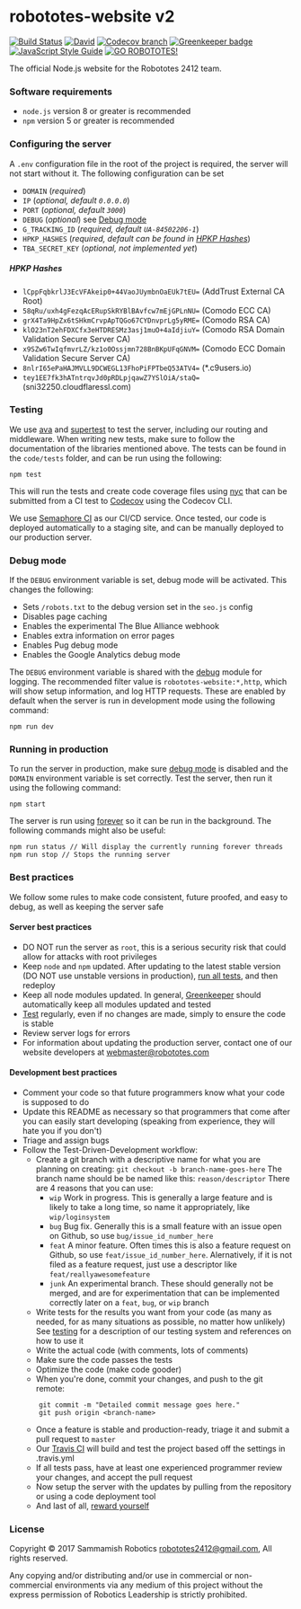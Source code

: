 # robototes-website v2

[![Build Status](https://semaphoreci.com/api/v1/robototes/robototes-website/branches/v2/shields_badge.svg)](https://semaphoreci.com/robototes/robototes-website)
[![David](https://img.shields.io/david/robototes/robototes-website.svg)](https://david-dm.org/robototes/robototes-website#info=dependencies)
[![Codecov branch](https://img.shields.io/codecov/c/github/robototes/robototes-website/v2.svg)](https://codecov.io/gh/robototes/robototes-website/branches/v2)
[![Greenkeeper badge](https://img.shields.io/badge/greenkeeper-enabled-brightgreen.svg)](https://greenkeeper.io/)
[![JavaScript Style Guide](https://img.shields.io/badge/code_style-standard-brightgreen.svg)](https://standardjs.com)
[![GO ROBOTOTES!](https://img.shields.io/badge/GO-ROBOTOTES!-brightred.svg)](https://www.robototes.com)

The official Node.js website for the Robototes 2412 team.

### Software requirements

* `node.js` version 8 or greater is recommended
* `npm` version 5 or greater is recommended

### Configuring the server

A `.env` configuration file in the root of the project is required, the server will not start without it. The following
configuration can be set

* `DOMAIN` (*required*)
* `IP` (*optional, default `0.0.0.0`*)
* `PORT` (*optional, default `3000`*)
* `DEBUG` (*optional*) see [Debug mode](#debugmode)
* `G_TRACKING_ID` (*required, default `UA-84502206-1`*)
* `HPKP_HASHES` (*required, default can be found in [HPKP Hashes](#hpkphashes)*)
* `TBA_SECRET_KEY` (*optional, not implemented yet*)

##### <a id="hpkphashes">HPKP Hashes</a>

* `lCppFqbkrlJ3EcVFAkeip0+44VaoJUymbnOaEUk7tEU=` (AddTrust External CA Root)
* `58qRu/uxh4gFezqAcERupSkRYBlBAvfcw7mEjGPLnNU=` (Comodo ECC CA)
* `grX4Ta9HpZx6tSHkmCrvpApTQGo67CYDnvprLg5yRME=` (Comodo RSA CA)
* `klO23nT2ehFDXCfx3eHTDRESMz3asj1muO+4aIdjiuY=` (Comodo RSA Domain Validation Secure Server CA)
* `x9SZw6TwIqfmvrLZ/kz1o0Ossjmn728BnBKpUFqGNVM=` (Comodo ECC Domain Validation Secure Server CA)
* `8nlrI65ePaHAJMVLL9DCWEGL13FhoPiFPTbeQ53ATV4=` (*.c9users.io)
* `tey1EE7fk3hATntrqvJd0pRDLpjqawZ7YSlOiA/staQ=` (sni32250.cloudflaressl.com)

### <a id="testing">Testing</a>

We use [ava](https://www.npmjs.com/package/ava) and [supertest](https://www.npmjs.com/package/supertest)
to test the server, including our routing and middleware. When writing new tests, make sure to follow
the documentation of the libraries mentioned above. The tests can be found in the `code/tests` folder,
and can be run using the following:

```shell
npm test
```

This will run the tests and create code coverage files using [nyc](https://www.npmjs.com/package/nyc)
that can be submitted from a CI test to [Codecov](https://codecov.io) using the Codecov CLI.

We use [Semaphore CI](https://semaphoreci.com/robototes/robototes-website) as our CI/CD service. Once
tested, our code is deployed automatically to a staging site, and can be manually deployed to our
production server.


### <a id="debugmode">Debug mode</a>

If the `DEBUG` environment variable is set, debug mode will be activated. This changes the following:

* Sets `/robots.txt` to the debug version set in the `seo.js` config
* Disables page caching
* Enables the experimental The Blue Alliance webhook
* Enables extra information on error pages
* Enables Pug debug mode
* Enables the Google Analytics debug mode

The `DEBUG` environment variable is shared with the [debug](https://www.npmjs.com/package/debug)
module for logging. The recommended filter value is `robototes-website:*,http`, which will show
setup information, and log HTTP requests. These are enabled by default when the server is run
in development mode using the following command:

```shell
npm run dev
```

### Running in production

To run the server in production, make sure [debug mode](#debugmode) is disabled and the `DOMAIN`
environment variable is set correctly. Test the server, then run it using the following command:

```shell
npm start
```

The server is run using [forever](https://www.npmjs.com/package/forever) so it can be run in the
background. The following commands might also be useful:

```shell
npm run status // Will display the currently running forever threads
npm run stop // Stops the running server
```

### Best practices

We follow some rules to make code consistent, future proofed, and easy to debug, as well as keeping the
server safe

#### Server best practices

* DO NOT run the server as `root`, this is a serious security risk that could allow for attacks with root privileges
* Keep `node` and `npm` updated. After updating to the latest stable version (DO NOT use unstable versions in production),
[run all tests](#testing), and then redeploy
* Keep all node modules updated. In general, [Greenkeeper](https://greenkeeper.io) should automatically
keep all modules updated and tested
* [Test](#testing) regularly, even if no changes are made, simply to ensure the code is stable
* Review server logs for errors
* For information about updating the production server, contact one of our website developers at [webmaster@robototes.com](mailto:webmaster@robototes.com)

#### Development best practices

* Comment your code so that future programmers know what your code is supposed to do
* Update this README as necessary so that programmers that come after you can easily start developing (speaking from experience, they will hate you if you don't)
* Triage and assign bugs
* Follow the Test-Driven-Development workflow:
    * Create a git branch with a descriptive name for what you are planning on creating:
    `git checkout -b branch-name-goes-here`
        The branch name should be be named like this: `reason/descriptor`
        There are 4 reasons that you can use:
        * `wip` Work in progress. This is generally a large feature and is likely to take a long time, so name it appropriately, like
            `wip/loginsystem`
        * `bug` Bug fix. Generally this is a small feature with an issue open on Github, so use `bug/issue_id_number_here`
        * `feat` A minor feature. Often times this is also a feature request on Github, so use `feat/issue_id_number_here`.
            Alernatively, if it is not filed as a feature request, just use a descriptor like `feat/reallyawesomefeature`
        * `junk` An experimental branch. These should generally not be merged, and are for experimentation that can be implemented
            correctly later on a `feat`, `bug`, or `wip` branch
    * Write tests for the results you want from your code (as many as needed, for as many situations as possible, no matter how unlikely)
    See [testing](#testing) for a description of our testing system and references on how to use it
    * Write the actual code (with comments, lots of comments)
    * Make sure the code passes the tests
    * Optimize the code (make code gooder)
    * When you're done, commit your changes, and push to the git remote:
    ```
        git commit -m "Detailed commit message goes here."
        git push origin <branch-name>
    ```
    * Once a feature is stable and production-ready, triage it and submit a pull request to `master`
    * Our [Travis CI](https://travis-ci.org/robototes/robototes-website/) will build and test the project based off the settings in .travis.yml
    * If all tests pass, have at least one experienced programmer review your changes, and accept the pull request
    * Now setup the server with the updates by pulling from the repository or using a code deployment tool
    * And last of all, [reward yourself](http://www.rinkworks.com/stupid/)

### License

Copyright &copy; 2017 Sammamish Robotics <robototes2412@gmail.com>, All rights reserved.

Any copying and/or distributing and/or use in commercial or non-commercial environments
via any medium of this project without the express permission of Robotics Leadership is strictly prohibited.
